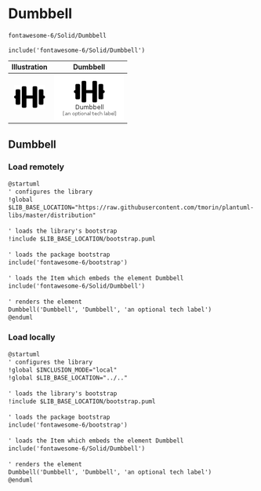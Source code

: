 # Dumbbell


```text
fontawesome-6/Solid/Dumbbell
```

```text
include('fontawesome-6/Solid/Dumbbell')
```



| Illustration | Dumbbell |
| :---: | :---: |
| ![illustration for Illustration](../../fontawesome-6/Solid/Dumbbell.png) | ![illustration for Dumbbell](../../fontawesome-6/Solid/Dumbbell.Local.png) |




## Dumbbell

### Load remotely
```plantuml
@startuml
' configures the library
!global $LIB_BASE_LOCATION="https://raw.githubusercontent.com/tmorin/plantuml-libs/master/distribution"

' loads the library's bootstrap
!include $LIB_BASE_LOCATION/bootstrap.puml

' loads the package bootstrap
include('fontawesome-6/bootstrap')

' loads the Item which embeds the element Dumbbell
include('fontawesome-6/Solid/Dumbbell')

' renders the element
Dumbbell('Dumbbell', 'Dumbbell', 'an optional tech label')
@enduml
```

### Load locally
```plantuml
@startuml
' configures the library
!global $INCLUSION_MODE="local"
!global $LIB_BASE_LOCATION="../.."

' loads the library's bootstrap
!include $LIB_BASE_LOCATION/bootstrap.puml

' loads the package bootstrap
include('fontawesome-6/bootstrap')

' loads the Item which embeds the element Dumbbell
include('fontawesome-6/Solid/Dumbbell')

' renders the element
Dumbbell('Dumbbell', 'Dumbbell', 'an optional tech label')
@enduml
```

